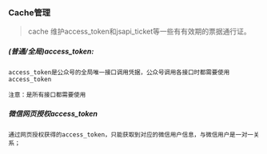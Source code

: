 ### Cache管理

> cache 维护access_token和jsapi_ticket等一些有有效期的票据通行证。


##### (普通/全局)access_token:

	access_token是公众号的全局唯一接口调用凭据，公众号调用各接口时都需要使用access_token

	注意：是所有接口都需要使用


##### 微信网页授权access_token

	通过网页授权获得的access_token，只能获取到对应的微信用户信息，与微信用户是一对一关系；





